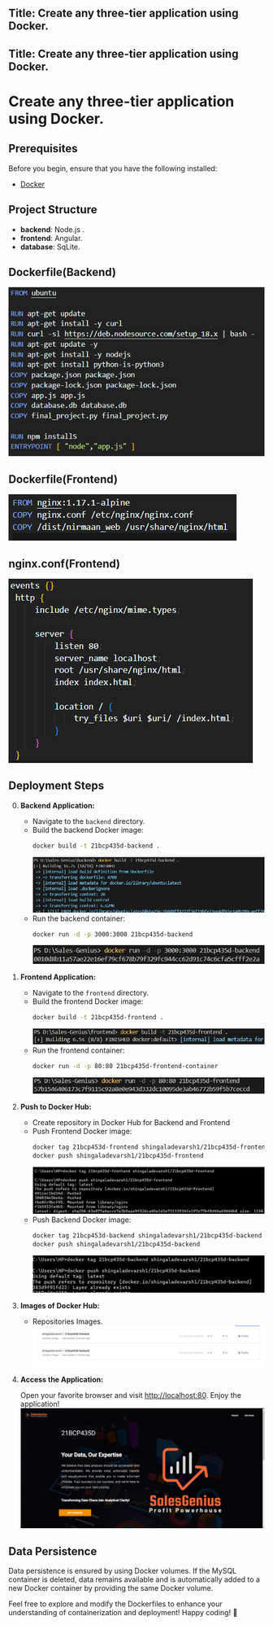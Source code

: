 Title: Create any three-tier application using Docker.
---
## Title: Create any three-tier application using Docker.

# Create any three-tier application using Docker.

## Prerequisites

Before you begin, ensure that you have the following installed:

- [Docker](https://www.docker.com/get-started)

## Project Structure

- **backend**: Node.js .
- **frontend**: Angular.
- **database**: SqLite.

## Dockerfile(Backend)

![Alt Text](https://raw.githubusercontent.com/sDevarsh/devarsh.io/master/images/docback.png)

## Dockerfile(Frontend)

![Alt Text](https://raw.githubusercontent.com/sDevarsh/devarsh.io/master/images/docfront.png)

## nginx.conf(Frontend)

![Alt Text](https://raw.githubusercontent.com/sDevarsh/devarsh.io/master/images/ngnix.png)

## Deployment Steps

0. **Backend Application:**

   - Navigate to the `backend` directory.
   - Build the backend Docker image:
     ```bash
     docker build -t 21bcp435d-backend .
     ```
     ![Alt Text](https://raw.githubusercontent.com/sDevarsh/devarsh.io/master/images/buildback.png)
   - Run the backend container:
     ```bash
     docker run -d -p 3000:3000 21bcp435d-backend 
     ```
     ![Alt Text](https://raw.githubusercontent.com/sDevarsh/devarsh.io/master/images/runback.png)

1. **Frontend Application:**

   - Navigate to the `frontend` directory.
   - Build the frontend Docker image:
     ```bash
     docker build -t 21bcp435d-frontend .
     ```
     ![Alt Text](https://raw.githubusercontent.com/sDevarsh/devarsh.io/master/images/buildfront.png)
   - Run the frontend container:
     ```bash
     docker run -d -p 80:80 21bcp435d-frontend-container
     ```
     ![Alt Text](https://raw.githubusercontent.com/sDevarsh/devarsh.io/master/images/runfront.png)

2. **Push to Docker Hub:**

   - Create repository in Docker Hub for Backend and Frontend
   - Push Frontend Docker image:
     ```bash
     docker tag 21bcp453d-frontend shingaladevarsh1/21bcp435d-frontend
     docker push shingaladevarsh1/21bcp435d-frontend
     ```
     ![Alt Text](https://raw.githubusercontent.com/sDevarsh/devarsh.io/master/images/uploadfront.png)
   - Push Backend Docker image:
     ```bash
     docker tag 21bcp453d-backend shingaladevarsh1/21bcp435d-backend
     docker push shingaladevarsh1/21bcp435d-backend
     ```
     ![Alt Text](https://raw.githubusercontent.com/sDevarsh/devarsh.io/master/images/uploadback.png)

3. **Images of Docker Hub:**

   - Repositories Images.
     ![Alt Text](https://raw.githubusercontent.com/sDevarsh/devarsh.io/master/images/hub.png)

4. **Access the Application:**

   Open your favorite browser and visit [http://localhost:80](http://localhost:80). Enjoy the application!
   ![Alt Text](https://raw.githubusercontent.com/sDevarsh/devarsh.io/master/images/website.png)

## Data Persistence

Data persistence is ensured by using Docker volumes. If the MySQL container is deleted, data remains available and is automatically added to a new Docker container by providing the same Docker volume.

Feel free to explore and modify the Dockerfiles to enhance your understanding of containerization and deployment! Happy coding! 🚀
